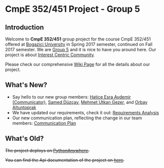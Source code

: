 # CmpE 352/451 Project - Group 5

## Introduction

Welcome to **CmpE 352/451** group project for the course CmpE 352/451 offered at [Bogazici University](http://www.boun.edu.tr/en_US) in Spring 2017 semester, continued on Fall 2017 semester. We are [Group 5](https://github.com/bounswe/bounswe2017group5/wiki/Group-Members) and it is nice to have you around here. Our project is about [Interest Centric Community](https://github.com/bounswe/bounswe2017group5/blob/master/projectDescription.pdf).

Please check our comprehensive [Wiki Page](https://github.com/bounswe/bounswe2017group5/wiki) for all the details about our project.

## What's New?

- Say hello to our new group members: [Hatice Esra Aydemir (Communicator)](https://github.com/bounswe/bounswe2017group5/wiki/Hatice-Esra-Aydemir), [Samed Düzçay](https://github.com/bounswe/bounswe2017group5/wiki/Samed-D%C3%BCz%C3%A7ay), [Mehmet Utkan Gezer](https://github.com/bounswe/bounswe2017group5/wiki/Mehmet-Utkan-Gezer), and [Orbay Altuntoprak](https://github.com/bounswe/bounswe2017group5/wiki/Orbay-Altuntoprak)
- We have updated our requirements, check it out: [Requirements Analysis](https://github.com/bounswe/bounswe2017group5/wiki/Requirements-Analysis)
- Our new communication plan, reflecting the change in our team members: [Communication Plan](https://github.com/bounswe/bounswe2017group5/wiki/Communication-Plan)

## What's Old?

~~The project deploys on [PythonAnywhere](http://swegroup5.pythonanywhere.com/).~~

~~You can find the Api documentation of the project on [here](http://swegroup5.pythonanywhere.com/docs/).~~
